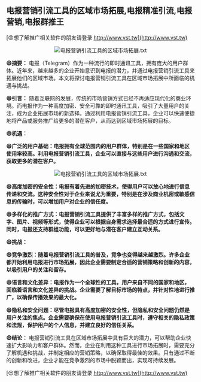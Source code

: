 ## **电报营销引流工具的区域市场拓展,电报精准引流,电报营销,电报群推王**

[😍想了解推广相关软件的朋友请登录 http://www.vst.tw](http://www.vst.tw)

 <center><img src="https://vst.tw/MP4/tuiguang/png/4.png" alt="电报营销引流工具的区域市场拓展.txt"></center>

**😄摘要：**
电报（Telegram）作为一种流行的即时通讯工具，拥有庞大的用户群体。近年来，越来越多的企业开始意识到电报的潜力，并通过电报营销引流工具来拓展他们的区域市场。本文将探讨电报营销引流工具在区域市场拓展中所面临的机遇与挑战。

**😄引言：**
随着互联网的发展，传统的市场营销方式已经不再适应现代化的商业环境。而电报作为一种高度加密、安全可靠的即时通讯工具，吸引了大量用户的关注，成为企业拓展市场的新选择。通过利用电报营销引流工具，企业可以快速便捷地将产品或服务推广给更多的潜在客户，从而达到区域市场拓展的目标。

**😄机遇：**

**😄广泛的用户基础：电报拥有全球范围内的用户群体，特别是在一些国家和地区使用率较高。利用电报营销引流工具，企业可以直接与这些用户进行沟通和交流，获取更多的潜在客户。**

 <center><img src="https://vst.tw/MP4/tuiguang/png/6.png" alt="电报营销引流工具的区域市场拓展.txt"></center>

**😄高度加密的安全性：电报有着先进的加密技术，使得用户可以放心地进行信息传递和交流。这种安全性对于企业来说尤为重要，特别是在涉及商业机密或敏感信息的传输时，可以增加用户对企业的信任度。**

**😄多样化的推广方式：电报营销引流工具提供了丰富多样的推广方式，包括文字、图片、视频等形式，使得企业可以根据自身需求选择最合适的方式进行宣传。同时，电报还支持群组功能，可以更好地与潜在客户建立互动关系。**

**😄挑战：**

**😄竞争激烈：随着电报营销引流工具的普及，竞争也变得越来越激烈。许多企业都开始利用电报进行市场拓展，因此企业需要制定合适的营销策略和创新的内容，以吸引用户的关注和留存。**

**😄语言和文化差异：电报作为一个全球性的工具，用户来自不同的国家和地区，面临着语言和文化差异的挑战。企业需要了解目标市场的特点，并针对性地进行推广，以确保传播效果的最大化。**

**😄隐私和安全问题：尽管电报具有高度加密的安全性，但隐私和安全问题仍然是用户关注的焦点。企业需要确保在使用电报营销引流工具时，遵守相关的隐私政策和法规，保护用户的个人信息，并建立良好的信任关系。**

**😄结论：**
电报营销引流工具在区域市场拓展中具有巨大的潜力，可以帮助企业快速扩大影响力和客户群体。然而，企业在利用这种工具进行市场拓展时，需要充分了解机遇和挑战，并制定相应的营销策略，以确保取得最佳的效果。只有通过不断的创新和改进，企业才能在竞争激烈的市场中脱颖而出，实现可持续发展。

[😍想了解推广相关软件的朋友请登录 http://www.vst.tw](http://www.vst.tw)



